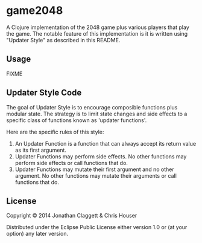 # game2048

A Clojure implementation of the 2048 game plus various players that
play the game. The notable feature of this implementation is it is written
using "Updater Style" as described in this README.

## Usage

FIXME

## Updater Style Code

The goal of Updater Style is to encourage composible functions plus modular
state. The strategy is to limit state changes and side effects to a specific
class of functions known as 'updater functions'.

Here are the specific rules of this style:

1. An Updater Function is a function that can always accept its return value as
   its first argument.
2. Updater Functions may perform side effects. No other functions may perform
   side effects or call functions that do.
3. Updater Functions may mutate their first argument and no other argument. No
   other functions may mutate their arguments or call functions that do.

## License

Copyright © 2014 Jonathan Claggett & Chris Houser

Distributed under the Eclipse Public License either version 1.0 or (at
your option) any later version.
